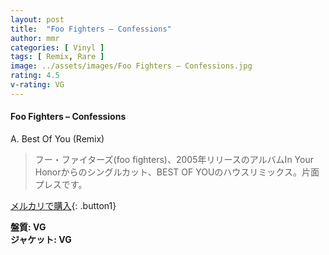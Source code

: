 ```yaml
---
layout: post
title:  "Foo Fighters – Confessions"
author: mmr
categories: [ Vinyl ]
tags: [ Remix, Rare ]
image: ../assets/images/Foo Fighters – Confessions.jpg
rating: 4.5
v-rating: VG
---
```


#### Foo Fighters – Confessions

A. Best Of You (Remix)


> フー・ファイターズ(foo fighters)、2005年リリースのアルバムIn Your Honorからのシングルカット、BEST OF YOUのハウスリミックス。片面プレスです。

[メルカリで購入](https://jp.mercari.com/item/m26337684747){: .button1}

<div class="mt-4 mb-4 d-flex align-items-center">
<strong class="mr-1">盤質: VG</strong>
</div>
<div class="mt-4 mb-4 d-flex align-items-center">
<strong class="mr-1">ジャケット: VG</strong>
</div>
